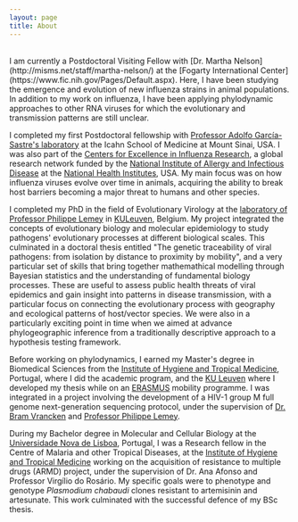 ```yaml
---
layout: page
title: About
---
```

<br>
I am currently a Postdoctoral Visiting Fellow with [Dr. Martha Nelson](http://misms.net/staff/martha-nelson/) at the [Fogarty International Center](https://www.fic.nih.gov/Pages/Default.aspx). Here, I have been studying  the emergence and evolution of new influenza strains in animal populations. In addition to my work on influenza, I have been applying phylodynamic approaches to other RNA viruses for which the evolutionary and transmission patterns are still unclear.  

I completed my first Postdoctoral fellowship with [Professor Adolfo García-Sastre's laboratory](http://labs.icahn.mssm.edu/garcia-sastre/) at the Icahn School of Medicine at Mount Sinai, USA. I was also part of the [Centers for Excellence in Influenza Research](http://www.niaidceirs.org/), a global research network funded by the [National Institute of Allergy and Infectious Disease](https://www.niaid.nih.gov/) at the [National Health Institutes](https://www.nih.gov/), USA. My main focus was on how influenza viruses evolve over time in animals, acquiring the ability to break host barriers becoming a major threat to humans and other species.

I completed my PhD in the field of Evolutionary Virology at the [laboratory of Professor Philippe Lemey](http://rega.kuleuven.be/cev/ecv) in [KULeuven](http://www.kuleuven.be/english), Belgium. My project integrated the concepts of evolutionary biology and molecular epidemiology to study pathogens' evolutionary processes at different biological scales. This culminated in a doctoral thesis entitled "The genetic traceability of viral pathogens: from isolation by distance to proximity by mobility", and a very particular set of skills that bring together mathemathical modelling through Bayesian statistics and the understanding of fundamental biology processes. These are useful to assess public health threats of viral epidemics and gain insight into patterns in disease transmission, with a particular focus on connecting the evolutionary process with geography and ecological patterns of host/vector species. We were also in a particularly exciting point in time when we aimed at advance phylogeographic inference from a traditionally descriptive approach to a hypothesis testing framework.

Before working on phylodynamics, I earned my Master's degree in Biomedical Sciences from the [Institute of Hygiene and Tropical Medicine](http://www.ihmt.unl.pt/), Portugal, where I did the academic program, and the [KU Leuven](http://www.kuleuven.be/english) where I developed my thesis while on an [ERASMUS](https://ec.europa.eu/programmes/erasmus-plus/node_en) mobility programme. I was integrated in a project involving the development of a HIV-1 group M full genome next-generation sequencing protocol, under the supervision of [Dr. Bram Vrancken](https://rega.kuleuven.be/cev/ecv/lab-members/BramVrancken.html) and [Professor Philippe Lemey](https://rega.kuleuven.be/cev/ecv/lab-members/PhilippeLemey.html).

During my Bachelor degree in Molecular and Cellular Biology at the [Universidade Nova de Lisboa](http://www.unl.pt/en/), Portugal, I was a Research fellow in the Centre of Malaria and other Tropical Diseases, at the [Institute of Hygiene and Tropical Medicine](http://www.ihmt.unl.pt/) working on the acquisition of resistance to multiple drugs (ARMD) project, under the supervision of Dr. Ana Afonso and Professor Virgílio do Rosário. My specific goals were to phenotype and genotype <i>Plasmodium chabaudi</i> clones resistant to artemisinin and artesunate. This work culminated with the successful defence of my BSc thesis.
